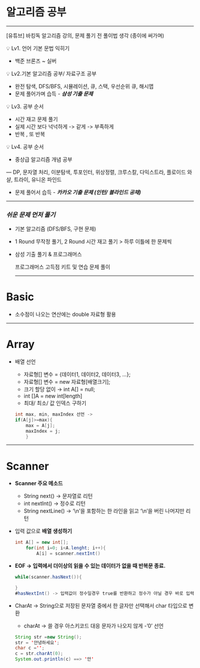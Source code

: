 # 알고리즘 공부

---

[유튜브] 바킹독 알고리즘 강의, 문제 풀기 전 풀이법 생각 (종이에 써가며)

<aside>
💡 Lv1. 언어 기본 문법 익히기

</aside>

- 백준 브론즈 ~ 실버

<aside>
💡 Lv2.기본 알고리즘 공부/  자료구조 공부

</aside>

- 완전 탐색, DFS/BFS, 시뮬레이션, 큐, 스택, 우선순위 큐, 해시맵
- 문제 풀어가며 습득 - ***삼성 기출 문제***

<aside>
💡 Lv3. 공부 순서

</aside>

- 시간 재고 문제 풀기
- 실제 시간 보다 넉넉하게 -> 같게 -> 부족하게
- 반복 , 또 반복

<aside>
💡 Lv4. 공부 순서

</aside>

- 중상급 알고리즘 개념 공부

 — DP, 문자열 처리, 이분탐색, 투포인터, 위상정렬, 크루스칼, 다익스트라, 플로이드 와샬, 트라이, 유니온 파인드

- 문제 풀어서 습득 - ***카카오 기출 문제 (인턴/ 블라인드 공채)***

---

### ***쉬운 문제 먼저 풀기***

- 기본 알고리즘 (DFS/BFS, 구현 문제)
- 1 Round 무작정 풀기, 2 Round 시간 재고 풀기 > 하루 이틀에 한 문제씩
- 삼성 기출 풀기 & 프로그래머스
    
    프로그래머스 고득점 키트 및 연습 문제 풀이
    
    ---
    

# Basic

- 소수점이 나오는 연산에는 double 자료형 활용

---

# Array

- 배열 선언
    - 자료형[] 변수 = {데이터1, 데이터2, 데이터3, ...};
    - 자료형[] 변수 = new 자료형[배열크기];
    - 크기 할당 없이 → int A[] = null;
    - int []A = new int[length]
    - 최대/ 최소/ 값 인덱스 구하기
    
    ```java
    int max, min, maxIndex 선언 -> 
    if(A[j]>=max){
    	max = A[j];
    	maxIndex = j;
    	}
    ```
    

---

# Scanner

- **Scanner 주요 메소드**
    - String next() → 문자열로 리턴
    - int nextInt() → 정수로 리턴
    - String nextLine() → ‘\n’을 포함하는 한 라인을 읽고 ‘\n’을 버린 나머지만 리턴
- 입력 값으로 **배열 생성하기**
    
    ```java
    int A[] = new int[];
    	for(int i=0; i<A.lenght; i++){
    		A[i] = scanner.nextInt()
    ```
    
- **EOF  → 입력에서 더이상의 읽을 수 있는 데이터가 없을 때 반복문 종료.**
    
    ```java
    while(scanner.hasNext()){
    
    }
    #hasNextInt() -> 입력값이 정수일경우 true를 반환하고 정수가 아닐 경우 바로 입력 종료
    ```
    
- CharAt → String으로 저장된 문자열 중에서 한 글자만 선택해서 char 타입으로 변환
    - charAt → 쓸 경우 아스키코드 대응 문자가 나오지 않게 -’0’ 선언
    
    ```java
    String str =new String();
    str = '안녕하세요';
    char c ='';
    c = str.charAt(0);
    System.out.println(c) ==> '안'
    ```